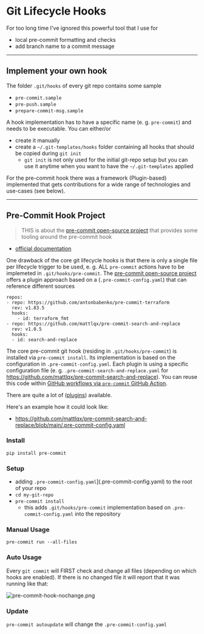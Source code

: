 # Git Lifecycle Hooks

For too long time I've ignored this powerful tool that I use for

* local pre-commit formatting and checks
* add branch name to a commit message

---

## Implement your own hook

The folder `.git/hooks` of every git repo contains some sample 

* `pre-commit.sample`
* `pre-push.sample`
* `prepare-commit-msg.sample`

A hook implementation has to have a specific name (e. g. `pre-commit`) and needs to be executable. You can either/or

* create it manually
* create a `~/.git-templates/hooks` folder containing all hooks that should be copied during `git init`
  * `git init` is not only used for the initial git-repo setup but you can use it anytime when you want to have the `~/.git-templates` applied

For the pre-commit hook there was a framework (Plugin-based) implemented that gets contributions for a wide range of technologies and use-cases (see below).

---

## Pre-Commit Hook Project

> THIS is about the [pre-commit open-source project](https://pre-commit.com/) that provides some tooling around the pre-commit hook

* [official documentation](https://pre-commit.com/)

One drawback of the core git lifecycle hooks is that there is only a single file per lifecycle trigger to be used, e. g. ALL `pre-commit` actions have to be implemeted in `.git/hooks/pre-commit`. The [pre-commit open-source project](https://pre-commit.com/) offers a plugin approach based on a (`.pre-commit-config.yaml`) that can reference different sources

```
repos:
- repo: https://github.com/antonbabenko/pre-commit-terraform
  rev: v1.83.5
  hooks:
    - id: terraform_fmt
- repo: https://github.com/mattlqx/pre-commit-search-and-replace
  rev: v1.0.5
  hooks:
  - id: search-and-replace
```

The core pre-commit git hook (residing in `.git/hooks/pre-commit`) is installed via `pre-commit install`. Its implementation is based on the configuration in `.pre-commit-config.yaml`. Each plugin is using a specific configuration file (e. g. `.pre-commit-search-and-replace.yaml` for https://github.com/mattlqx/pre-commit-search-and-replace). You can reuse this code within [GitHub workflows via `pre-commit` GitHub Action](https://github.com/pre-commit/action).

There are quite a lot of ([plugins](https://pre-commit.com/hooks.html)) available.

Here's an example how it could look like:

* https://github.com/mattlqx/pre-commit-search-and-replace/blob/main/.pre-commit-config.yaml

### Install

```
pip install pre-commit
```

### Setup

* adding `.pre-commit-config.yaml`](.pre-commit-config.yaml) to the root of your repo
* `cd my-git-repo`
* `pre-commit install`
  * this adds `.git/hooks/pre-commit` implementation based on `.pre-commit-config.yaml` into the repository

### Manual Usage

`pre-commit run --all-files`

### Auto Usage

Every `git commit` will FIRST check and change all files (depending on which hooks are enabled). If there is no changed file it will report that it was running like that:

![pre-commit-hook-nochange.png](docs/images/pre-commit-hook-nochange.png)

### Update

`pre-commit autoupdate` will change the `.pre-commit-config.yaml`
